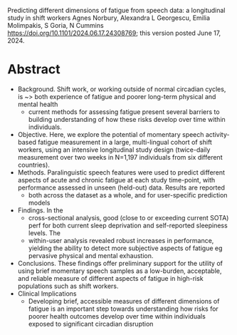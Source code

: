 Predicting different dimensions of fatigue from speech data: 
  a longitudinal study in shift workers
Agnes Norbury, Alexandra L Georgescu, Emilia Molimpakis, S Goria, N Cummins
https://doi.org/10.1101/2024.06.17.24308769; this version posted June 17, 2024.

# Abstract

* Background. Shift work, or working outside of normal circadian cycles, is
  ~> both experience of fatigue and poorer long-term physical and mental health
  * current methods for assessing fatigue present several barriers to building
    understanding of how these risks develop over time within individuals.
* Objective. Here, we explore the potential of
  momentary speech activity-based fatigue measurement
  in a large, multi-lingual cohort of shift workers, using an
  intensive longitudinal study design (twice-daily measurement over two weeks
  in N=1,197 individuals from six different countries).
* Methods. Paralinguistic speech features were used to predict different
  aspects of acute and chronic fatigue at each study time-point, with
  performance assessed in unseen (held-out) data. Results are reported 
  * both across the dataset as a whole, and for user-specific prediction models
* Findings. In the 
  * cross-sectional analysis, good (close to or exceeding current SOTA) perf
    for both current sleep deprivation and self-reported sleepiness levels. The 
  * within-user analysis revealed robust increases in performance, yielding the
    ability to detect more subjective aspects of fatigue 
    eg pervasive physical and mental exhaustion.
* Conclusions. These findings offer preliminary support for the utility of
  using brief momentary speech samples as a low-burden, acceptable, and
  reliable measure of different aspects of fatigue in high-risk populations
  such as shift workers.
* Clinical Implications
  * Developing brief, accessible measures of different dimensions of fatigue is
    an important step towards understanding
    how risks for poorer health outcomes develop over time
    within individuals exposed to significant circadian disruption
